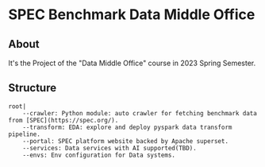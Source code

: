 # SPEC Benchmark Data Middle Office

## About
It's the Project of the "Data Middle Office" course in 2023 Spring Semester.

## Structure
```text
root|
    --crawler: Python module: auto crawler for fetching benchmark data from [SPEC](https://spec.org/).
    --transform: EDA: explore and deploy pyspark data transform pipeline.
    --portal: SPEC platform website backed by Apache superset.
    --services: Data services with AI supported(TBD). 
    --envs: Env configuration for Data systems.
```
